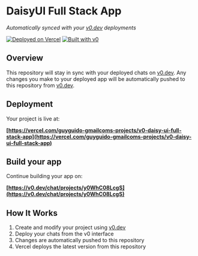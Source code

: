 # DaisyUI Full Stack App

*Automatically synced with your [v0.dev](https://v0.dev) deployments*

[![Deployed on Vercel](https://img.shields.io/badge/Deployed%20on-Vercel-black?style=for-the-badge&logo=vercel)](https://vercel.com/guyguido-gmailcoms-projects/v0-daisy-ui-full-stack-app)
[![Built with v0](https://img.shields.io/badge/Built%20with-v0.dev-black?style=for-the-badge)](https://v0.dev/chat/projects/y0WhC08LcgS)

## Overview

This repository will stay in sync with your deployed chats on [v0.dev](https://v0.dev).
Any changes you make to your deployed app will be automatically pushed to this repository from [v0.dev](https://v0.dev).

## Deployment

Your project is live at:

**[https://vercel.com/guyguido-gmailcoms-projects/v0-daisy-ui-full-stack-app](https://vercel.com/guyguido-gmailcoms-projects/v0-daisy-ui-full-stack-app)**

## Build your app

Continue building your app on:

**[https://v0.dev/chat/projects/y0WhC08LcgS](https://v0.dev/chat/projects/y0WhC08LcgS)**

## How It Works

1. Create and modify your project using [v0.dev](https://v0.dev)
2. Deploy your chats from the v0 interface
3. Changes are automatically pushed to this repository
4. Vercel deploys the latest version from this repository